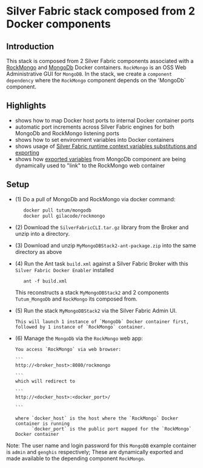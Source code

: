 Silver Fabric stack composed from 2 Docker components
=========================================================

Introduction
-------------
This stack is composed from 2 Silver Fabric components associated with a [RockMongo](https://registry.hub.docker.com/u/gilacode/rockmongo/) and [MongoDb](https://registry.hub.docker.com/u/tutum/mongodb/) Docker containers.
`RockMongo` is an OSS Web Administrative GUI for `MongoDB`. In the stack, we create a `component dependency` where the `RockMongo` component depends on the 'MongoDb` component.


Highlights
----------
 - shows how to map Docker host ports to internal Docker container ports
 - automatic port increments across Silver Fabric engines for both MongoDb and RockMongo listening ports
 - shows how to set environment variables into Docker containers
 - shows usage of [Silver Fabric runtime context variables substitutions and exporting](https://github.com/fabrician/docker-enabler/blob/master/examples/images/example_mongodb_rcv.gif)
 - shows how [exported variables](https://github.com/fabrician/docker-enabler/blob/master/examples/images/example_rockmongo_rcv.gif) from MongoDb component are being dynamically used to "link" to the RockMongo web container
 
Setup
------

- (1) Do a pull of MongoDb and RockMongo via docker command:

    ```bash
       docker pull tutum/mongodb
       docker pull gilacode/rockmongo
    ```
- (2) Download the `SilverFabricCLI.tar.gz` library from the Broker and unzip into a directory.
- (3) Download and unzip `MyMongoDBStack2-ant-package.zip`  into the same directory as above
- (4) Run the Ant task `build.xml` against a Silver Fabric Broker with this `Silver Fabric Docker Enabler` installed

   ```ant
      ant -f build.xml
   ```
   This reconstructs a stack `MyMongoDBStack2` and 2 components `Tutum_MongoDb` and `RockMongo` its composed from.
   
- (5) Run the stack `MyMongoDBStack2` via the Silver Fabric Admin UI.
      
      This will launch 1 instance of `MongoDb` Docker container first, followed by 1 instance of `RockMongo` container.

- (6) Manage the `MongoDb` via the `RockMongo` web app: 

      You access `RockMongo` via web browser:
      
      ```
      http://<broker_host>:8080/rockmongo
      
      ```
      which will redirect to 
      
      ```
      http://<docker_host>:<docker_port>/
      
      ```
      
      where `docker_host` is the host where the `RockMongo` Docker container is running
            `docker_port` is the public port mapped for the `RockMongo` Docker container
            
Note: The user name and login password for this `MongoDB` example container is `admin` and `genghis` respectively;
These are dynamically exported and made available to the depending component `RockMongo`.
